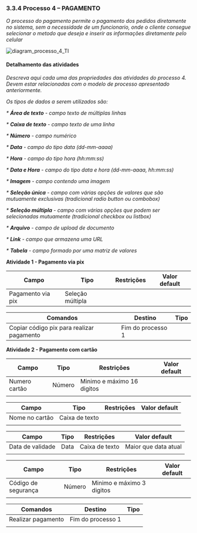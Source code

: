 ### 3.3.4 Processo 4 – PAGAMENTO

_O processo do pagamento permite o pagamento dos pedidos diretamente no sistema, sem a necessidade de um funcionario, onde o cliente consegue selecionar o metodo que deseja e inserir as informações diretamente pelo celular_

![diagram_processo_4_TI](https://github.com/ICEI-PUC-Minas-PPLES-TI/plf-es-2024-1-ti2-1372100-grupo-4-restaurante/assets/129969591/4c9772a8-5c82-443f-a586-e82a05c83ef6)


#### Detalhamento das atividades

_Descreva aqui cada uma das propriedades das atividades do processo 4. 
Devem estar relacionadas com o modelo de processo apresentado anteriormente._

_Os tipos de dados a serem utilizados são:_

_* **Área de texto** - campo texto de múltiplas linhas_

_* **Caixa de texto** - campo texto de uma linha_

_* **Número** - campo numérico_

_* **Data** - campo do tipo data (dd-mm-aaaa)_

_* **Hora** - campo do tipo hora (hh:mm:ss)_

_* **Data e Hora** - campo do tipo data e hora (dd-mm-aaaa, hh:mm:ss)_

_* **Imagem** - campo contendo uma imagem_

_* **Seleção única** - campo com várias opções de valores que são mutuamente exclusivas (tradicional radio button ou combobox)_

_* **Seleção múltipla** - campo com várias opções que podem ser selecionadas mutuamente (tradicional checkbox ou listbox)_

_* **Arquivo** - campo de upload de documento_

_* **Link** - campo que armazena uma URL_

_* **Tabela** - campo formado por uma matriz de valores_

**Atividade 1 - Pagamento via pix**

| **Campo**       | **Tipo**         | **Restrições** | **Valor default** |
| ---             | ---              | ---            | ---               |
| Pagamento via pix | Seleção múltipla  |                |                   |


| **Comandos**         |  **Destino**                   | **Tipo** |
| ---                  | ---                            | ---               |
| Copiar código pix para realizar pagamento | Fim do processo 1  |  |


**Atividade 2 - Pagamento com cartão**

| **Campo**       | **Tipo**         | **Restrições** | **Valor default** |
| ---             | ---              | ---            | ---               |
| Numero cartão | Número  | Minimo e máximo 16 digitos               |                   |
|                 |                  |                |                   |

| **Campo**       | **Tipo**         | **Restrições** | **Valor default** |
| ---             | ---              | ---            | ---               |
| Nome no cartão | Caixa de texto  |               |                   |
|                 |                  |                |                   |

| **Campo**       | **Tipo**         | **Restrições** | **Valor default** |
| ---             | ---              | ---            | ---               |
| Data de validade | Data  | Caixa de texto               | Maior que data atual                  |
|                 |                  |                |                   |

| **Campo**       | **Tipo**         | **Restrições** | **Valor default** |
| ---             | ---              | ---            | ---               |
| Código de segurança | Número  |  Minimo e máximo 3 digitos             |                   |
|                 |                  |                |                   |

| **Comandos**         |  **Destino**                   | **Tipo**          |
| ---                  | ---                            | ---               |
| Realizar pagamento | Fim do processo 1  |  |
|                      |                                |                   |
